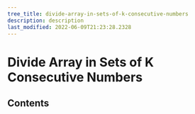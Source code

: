 ```yaml
---
tree_title: divide-array-in-sets-of-k-consecutive-numbers
description: description
last_modified: 2022-06-09T21:23:28.2328
---
```


# Divide Array in Sets of K Consecutive Numbers

## Contents
